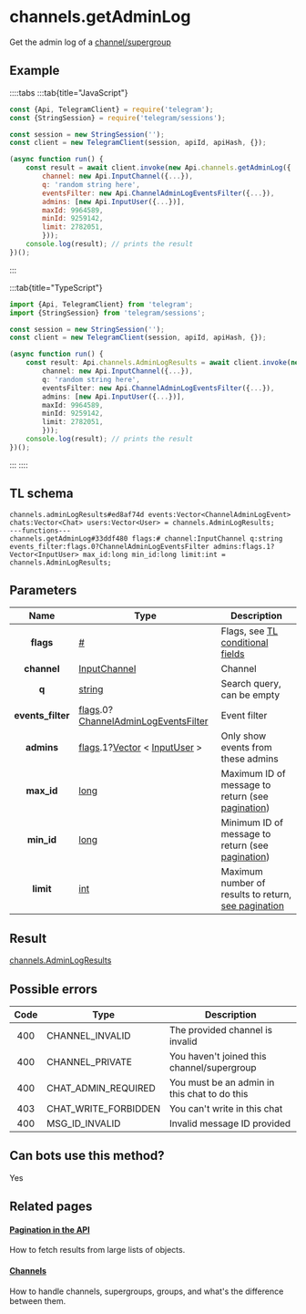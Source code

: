 # channels.getAdminLog

Get the admin log of a [channel/supergroup](https://core.telegram.org/api/channel)

## Example

::::tabs
:::tab{title="JavaScript"}

```js
const {Api, TelegramClient} = require('telegram');
const {StringSession} = require('telegram/sessions');

const session = new StringSession('');
const client = new TelegramClient(session, apiId, apiHash, {});

(async function run() {
    const result = await client.invoke(new Api.channels.getAdminLog({
		channel: new Api.InputChannel({...}),
		q: 'random string here',
		eventsFilter: new Api.ChannelAdminLogEventsFilter({...}),
		admins: [new Api.InputUser({...})],
		maxId: 9964589,
		minId: 9259142,
		limit: 2782051,
		}));
    console.log(result); // prints the result
})();

```

:::

:::tab{title="TypeScript"}

```ts
import {Api, TelegramClient} from 'telegram';
import {StringSession} from 'telegram/sessions';

const session = new StringSession('');
const client = new TelegramClient(session, apiId, apiHash, {});

(async function run() {
    const result: Api.channels.AdminLogResults = await client.invoke(new Api.channels.getAdminLog({
		channel: new Api.InputChannel({...}),
		q: 'random string here',
		eventsFilter: new Api.ChannelAdminLogEventsFilter({...}),
		admins: [new Api.InputUser({...})],
		maxId: 9964589,
		minId: 9259142,
		limit: 2782051,
		}));
    console.log(result); // prints the result
})();

```

:::
::::

## TL schema

```
channels.adminLogResults#ed8af74d events:Vector<ChannelAdminLogEvent> chats:Vector<Chat> users:Vector<User> = channels.AdminLogResults;
---functions---
channels.getAdminLog#33ddf480 flags:# channel:InputChannel q:string events_filter:flags.0?ChannelAdminLogEventsFilter admins:flags.1?Vector<InputUser> max_id:long min_id:long limit:int = channels.AdminLogResults;
```

## Parameters

|       Name        | Type                                                                                                                                                                                         | Description                                                                                             |
| :---------------: | -------------------------------------------------------------------------------------------------------------------------------------------------------------------------------------------- | ------------------------------------------------------------------------------------------------------- |
|     **flags**     | [#](https://core.telegram.org/type/%23)                                                                                                                                                      | Flags, see [TL conditional fields](https://core.telegram.org/mtproto/TL-combinators#conditional-fields) |
|    **channel**    | [InputChannel](https://core.telegram.org/type/InputChannel)                                                                                                                                  | Channel                                                                                                 |
|       **q**       | [string](https://core.telegram.org/type/string)                                                                                                                                              | Search query, can be empty                                                                              |
| **events_filter** | [flags](https://core.telegram.org/mtproto/TL-combinators#conditional-fields).0?[ChannelAdminLogEventsFilter](https://core.telegram.org/type/ChannelAdminLogEventsFilter)                     | Event filter                                                                                            |
|    **admins**     | [flags](https://core.telegram.org/mtproto/TL-combinators#conditional-fields).1?[Vector](https://core.telegram.org/type/Vector%20t) < [InputUser](https://core.telegram.org/type/InputUser) > | Only show events from these admins                                                                      |
|    **max_id**     | [long](https://core.telegram.org/type/long)                                                                                                                                                  | Maximum ID of message to return (see [pagination](https://core.telegram.org/api/offsets))               |
|    **min_id**     | [long](https://core.telegram.org/type/long)                                                                                                                                                  | Minimum ID of message to return (see [pagination](https://core.telegram.org/api/offsets))               |
|     **limit**     | [int](https://core.telegram.org/type/int)                                                                                                                                                    | Maximum number of results to return, [see pagination](https://core.telegram.org/api/offsets)            |

## Result

[channels.AdminLogResults](https://core.telegram.org/type/channels.AdminLogResults)

## Possible errors

| Code | Type                 | Description                                  |
| :--: | -------------------- | -------------------------------------------- |
| 400  | CHANNEL_INVALID      | The provided channel is invalid              |
| 400  | CHANNEL_PRIVATE      | You haven't joined this channel/supergroup   |
| 400  | CHAT_ADMIN_REQUIRED  | You must be an admin in this chat to do this |
| 403  | CHAT_WRITE_FORBIDDEN | You can't write in this chat                 |
| 400  | MSG_ID_INVALID       | Invalid message ID provided                  |

## Can bots use this method?

Yes

## Related pages

#### [Pagination in the API](https://core.telegram.org/api/offsets)

How to fetch results from large lists of objects.

#### [Channels](https://core.telegram.org/api/channel)

How to handle channels, supergroups, groups, and what's the difference between them.
